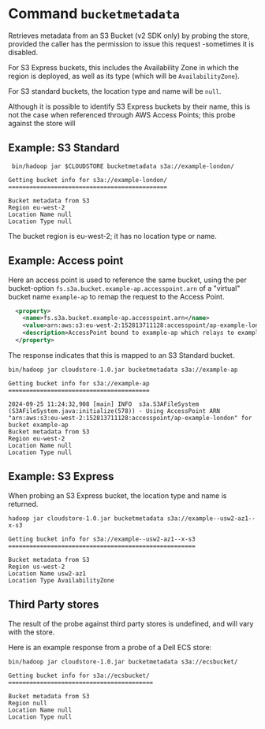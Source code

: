 <!---
  Licensed under the Apache License, Version 2.0 (the "License");
  you may not use this file except in compliance with the License.
  You may obtain a copy of the License at

   http://www.apache.org/licenses/LICENSE-2.0

  Unless required by applicable law or agreed to in writing, software
  distributed under the License is distributed on an "AS IS" BASIS,
  WITHOUT WARRANTIES OR CONDITIONS OF ANY KIND, either express or implied.
  See the License for the specific language governing permissions and
  limitations under the License. See accompanying LICENSE file.
-->

# Command `bucketmetadata`

Retrieves metadata from an S3 Bucket (v2 SDK only) by probing the store, provided
the caller has the permission to issue this request -sometimes it is disabled.

For S3 Express buckets, this includes the Availability Zone in which the region is deployed, as well as its type (which will be `AvailabilityZone`).

For S3 standard buckets, the location type and name will be `null`.

Although it is possible to identify S3 Express buckets by their name, this is not the case when referenced through AWS Access Points; this probe against the store will 

## Example: S3 Standard

```
 bin/hadoop jar $CLOUDSTORE bucketmetadata s3a://example-london/

Getting bucket info for s3a://example-london/
=============================================

Bucket metadata from S3
Region eu-west-2
Location Name null
Location Type null
```

The bucket region is eu-west-2; it has no location type or name.

## Example: Access point

Here an access point is used to reference the same bucket, using the per bucket-option
`fs.s3a.bucket.example-ap.accesspoint.arn` of a "virtual" bucket name `example-ap`
to remap the request to the Access Point.

```xml
  <property>
    <name>fs.s3a.bucket.example-ap.accesspoint.arn</name>
    <value>arn:aws:s3:eu-west-2:152813711128:accesspoint/ap-example-london</value>
    <description>AccessPoint bound to example-ap which relays to example-london</description>
  </property>
```

The response indicates that this is mapped to an S3 Standard bucket.

```
bin/hadoop jar cloudstore-1.0.jar bucketmetadata s3a://example-ap

Getting bucket info for s3a://example-ap
========================================

2024-09-25 11:24:32,908 [main] INFO  s3a.S3AFileSystem (S3AFileSystem.java:initialize(578)) - Using AccessPoint ARN "arn:aws:s3:eu-west-2:152813711128:accesspoint/ap-example-london" for bucket example-ap
Bucket metadata from S3
Region eu-west-2
Location Name null
Location Type null
```


## Example: S3 Express

When probing an S3 Express bucket, the location type and name is returned.

```
hadoop jar cloudstore-1.0.jar bucketmetadata s3a://example--usw2-az1--x-s3

Getting bucket info for s3a://example--usw2-az1--x-s3
=====================================================

Bucket metadata from S3
Region us-west-2
Location Name usw2-az1
Location Type AvailabilityZone
```

## Third Party stores

The result of the probe against third party stores is undefined, and will vary with the store.

Here is an example response from a probe of a Dell ECS store:

```
bin/hadoop jar cloudstore-1.0.jar bucketmetadata s3a://ecsbucket/

Getting bucket info for s3a://ecsbucket/
=========================================

Bucket metadata from S3
Region null
Location Name null
Location Type null

```